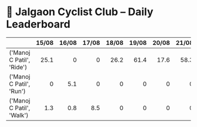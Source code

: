 # 🚴 Jalgaon Cyclist Club – Daily Leaderboard

|                           |   15/08 |   16/08 |   17/08 |   18/08 |   19/08 |   20/08 |   21/08 |   22/08 |   23/08 |   24/08 |   25/08 |   26/08 |   27/08 |   28/08 |   29/08 |   30/08 |   31/08 |   01/09 |   02/09 |   03/09 |   04/09 |   05/09 |   06/09 |   07/09 |   08/09 |   09/09 |   10/09 |   Total |   Active_Days |
|:--------------------------|--------:|--------:|--------:|--------:|--------:|--------:|--------:|--------:|--------:|--------:|--------:|--------:|--------:|--------:|--------:|--------:|--------:|--------:|--------:|--------:|--------:|--------:|--------:|--------:|--------:|--------:|--------:|--------:|--------------:|
| ('Manoj C Patil', 'Ride') |    25.1 |     0   |     0   |    26.2 |    61.4 |    17.6 |    58.3 |    16.5 |    50.6 |    35.4 |    15.2 |       0 |    75.3 |       0 |       0 |    50.7 |    50.5 |       0 |    15.3 |       0 |    15.2 |    85.9 |       0 |       0 |    16.4 |       0 |       0 |   615.6 |            16 |
| ('Manoj C Patil', 'Run')  |     0   |     5.1 |     0   |     0   |     0   |     0   |     0   |     0   |     0   |     0   |     0   |       0 |     0   |       0 |       0 |     0   |     0   |       0 |     0   |       0 |     0   |     0   |       0 |       0 |     0   |       0 |       0 |     5.1 |             1 |
| ('Manoj C Patil', 'Walk') |     1.3 |     0.8 |     8.5 |     0   |     0   |     0   |     0   |     0   |     0   |     0   |     0   |       0 |     0   |       0 |       0 |     0   |     0   |       0 |     0   |       0 |     0   |     0   |       0 |       0 |     0   |       0 |       0 |    10.6 |             1 |